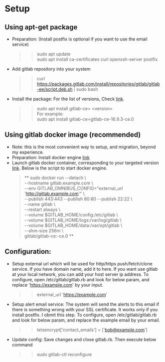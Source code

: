 # Setup
## Using apt-get package
- Preparation: (Install postfix is optional if you want to use the email service)
  >> sudo apt update  
  >> sudo apt install ca-certificates curl openssh-server postfix  
- Add gitlab repository into your system
  >> curl https://packages.gitlab.com/install/repositories/gitlab/gitlab-ee/script.deb.sh | sudo bash
- Install the package: For the list of versions, Check [link](https://packages.gitlab.com/gitlab/gitlab-ce).
  >> sudo apt install gitlab-ce= \<version\>  
  For example:  
  >> sudo apt install gitlab-ce=gitlab-ce-16.9.3-ce.0
## Using gitlab docker image (recommended)
- Note: this is the most convenient way to setup, and migration, beyond my experience.
- Preparation: Install docker engine [link](https://docs.docker.com/engine/install/ubuntu/)
- Launch gitlab docker container, corresponding to your targeted version [link](https://docs.gitlab.com/ee/install/docker.html). Below is the script to start docker engine.
  >** sudo docker run --detach \\  
                     --hostname gitlab.example.com \\  
                     --env GITLAB_OMNIBUS_CONFIG="external_url 'http://gitlab.example.com'" \\  
                     --publish 443:443 --publish 80:80 --publish 22:22 \\  
                     --name gitlab \\  
                     --restart always \\  
                     --volume $GITLAB_HOME/config:/etc/gitlab \\  
                     --volume $GITLAB_HOME/logs:/var/log/gitlab \\  
                     --volume $GITLAB_HOME/data:/var/opt/gitlab \\  
                     --shm-size 256m \\  
                     gitlab/gitlab-ce:<version>-ce.0 **
## Configuration:
  - Setup external url which will be used for http/https push/fetch/clone service. If you have domain name, add it to here. If you want use gitlab at your local network, you can add your host server ip address. To configure, open /etc/gitlab/gitlab.rb and look for below param, and replace 'https://example.com' by your input.
    >> external_url 'https://example.com'
  - Setup alert email service: The system will send the alerts to this email if there is something wrong with your SSL certificate. It works only if you install postfix. I obmit this step. To configure, open /etc/gitlab/gitlab.rb and look for below param, and replace the example email by your email.
    >> letsencrypt['contact_emails'] = ['bob@example.com']
  - Update config: Save changes and close gitlab.rb. Then execute below command
    >> sudo gitlab-ctl reconfigure

